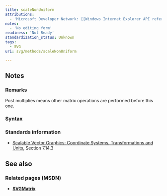 ```yaml
---
title: scaleNonUniform
attributions:
  - 'Microsoft Developer Network: [[Windows Internet Explorer API reference](http://msdn.microsoft.com/en-us/library/ie/hh828809%28v=vs.85%29.aspx) Article]'
notes:
  - 'No editing form'
readiness: 'Not Ready'
standardization_status: Unknown
tags:
  - SVG
uri: svg/methods/scaleNonUniform

---
```

## <span>Notes</span>

### <span>Remarks</span>

Post multiplies means other matrix operations are performed before this one.

### <span>Syntax</span>

### <span>Standards information</span>

-   [Scalable Vector Graphics: Coordinate Systems, Transformations and Units](http://go.microsoft.com/fwlink/p/?linkid=204735), Section 7.14.3

## <span>See also</span>

### <span>Related pages (MSDN)</span>

-   [**SVGMatrix**](/svg/objects/SVGMatrix)
